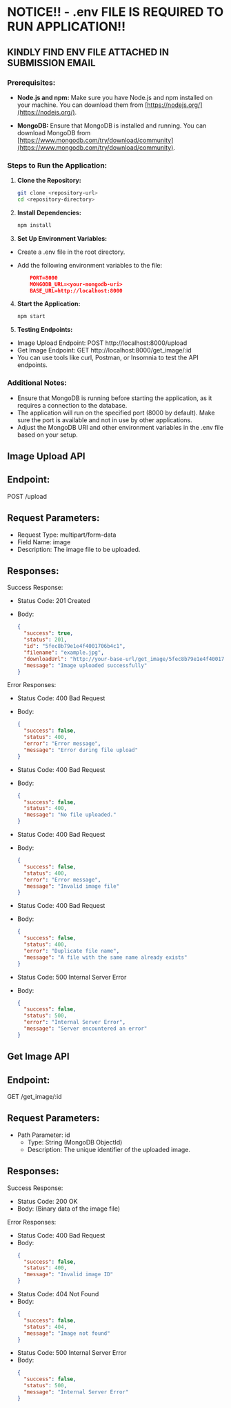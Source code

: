 # NOTICE!! - .env FILE IS REQUIRED TO RUN APPLICATION!!

## KINDLY FIND ENV FILE ATTACHED IN SUBMISSION EMAIL

### Prerequisites:

- **Node.js and npm:** Make sure you have Node.js and npm installed on your machine. You can download them from [https://nodejs.org/](https://nodejs.org/).

- **MongoDB:** Ensure that MongoDB is installed and running. You can download MongoDB from [https://www.mongodb.com/try/download/community](https://www.mongodb.com/try/download/community).

### Steps to Run the Application:

1. **Clone the Repository:**

   ```bash
   git clone <repository-url>
   cd <repository-directory>

   ```

2) **Install Dependencies:**

   ```bash
   npm install

   ```

3) **Set Up Environment Variables:**

- Create a .env file in the root directory.
- Add the following environment variables to the file:

  ```json
      PORT=8000
      MONGODB_URL=<your-mongodb-uri>
      BASE_URL=http://localhost:8000
  ```

4. **Start the Application:**

   ```bash
   npm start

   ```

5. **Testing Endpoints:**

- Image Upload Endpoint: POST http://localhost:8000/upload
- Get Image Endpoint: GET http://localhost:8000/get_image/:id
- You can use tools like curl, Postman, or Insomnia to test the API endpoints.

### Additional Notes:

- Ensure that MongoDB is running before starting the application, as it requires a connection to the database.
- The application will run on the specified port (8000 by default). Make sure the port is available and not in use by other applications.
- Adjust the MongoDB URI and other environment variables in the .env file based on your setup.

## Image Upload API

## Endpoint:

POST /upload

## Request Parameters:

- Request Type: multipart/form-data
- Field Name: image
- Description: The image file to be uploaded.

## Responses:

Success Response:

- Status Code: 201 Created
- Body:

  ```json
  {
    "success": true,
    "status": 201,
    "id": "5fec8b79e1e4f4001706b4c1",
    "filename": "example.jpg",
    "downloadUrl": "http://your-base-url/get_image/5fec8b79e1e4f4001706b4c1",
    "message": "Image uploaded successfully"
  }
  ```

Error Responses:

- Status Code: 400 Bad Request
- Body:

  ```json
  {
    "success": false,
    "status": 400,
    "error": "Error message",
    "message": "Error during file upload"
  }
  ```

- Status Code: 400 Bad Request
- Body:

  ```json
  {
    "success": false,
    "status": 400,
    "message": "No file uploaded."
  }
  ```

- Status Code: 400 Bad Request
- Body:

  ```json
  {
    "success": false,
    "status": 400,
    "error": "Error message",
    "message": "Invalid image file"
  }
  ```

- Status Code: 400 Bad Request
- Body:

  ```json
  {
    "success": false,
    "status": 400,
    "error": "Duplicate file name",
    "message": "A file with the same name already exists"
  }
  ```

- Status Code: 500 Internal Server Error
- Body:
  ```json
  {
    "success": false,
    "status": 500,
    "error": "Internal Server Error",
    "message": "Server encountered an error"
  }
  ```

## Get Image API

## Endpoint:

GET /get_image/:id

## Request Parameters:

- Path Parameter: id
  - Type: String (MongoDB ObjectId)
  - Description: The unique identifier of the uploaded image.

## Responses:

Success Response:

- Status Code: 200 OK
- Body: (Binary data of the image file)

Error Responses:

- Status Code: 400 Bad Request
- Body:
  ```json
  {
    "success": false,
    "status": 400,
    "message": "Invalid image ID"
  }
  ```
- Status Code: 404 Not Found
- Body:
  ```json
  {
    "success": false,
    "status": 404,
    "message": "Image not found"
  }
  ```
- Status Code: 500 Internal Server Error
- Body:
  ```json
  {
    "success": false,
    "status": 500,
    "message": "Internal Server Error"
  }
  ```

